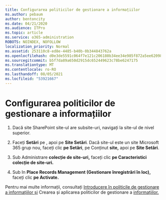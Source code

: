 ```yaml
---
title: Configurarea politicilor de gestionare a informațiilor
ms.author: pebaum
author: bentoncity
ms.date: 04/21/2020
ms.audience: ITPro
ms.topic: article
ms.service: o365-administration
ROBOTS: NOINDEX, NOFOLLOW
localization_priority: Normal
ms.assetid: 253110c8-ed8e-4485-b40b-0b344843762a
ms.openlocfilehash: d0e3de5591c064f7e121c206180b34ee34e985f872a5ee6209889ecad6eaa32c
ms.sourcegitcommit: b5f7da89a650d2915dc652449623c78be6247175
ms.translationtype: MT
ms.contentlocale: ro-RO
ms.lasthandoff: 08/05/2021
ms.locfileid: "53921667"
---
```

# <a name="set-up-information-management-policies"></a>Configurarea politicilor de gestionare a informațiilor

1. Dacă site SharePoint site-ul are subsite-uri, navigați la site-ul de nivel superior.
    
2. Faceți **Setări** pe , apoi pe **Site Setări**. Dacă site-ul este un site Microsoft 365 grup nou, faceți clic **pe Setări**, pe Conținut **site,** apoi pe **Site Setări**.
    
3. Sub Administrare **colecție de site-uri,** faceți clic **pe Caracteristici colecție de site-uri.**
    
4. Sub In **Place Records Management (Gestionare înregistrări în loc),** faceți clic **pe Activate.**
    
Pentru mai multe informații, consultați [Introducere în politicile de gestionare a informațiilor și](https://go.microsoft.com/fwlink/?linkid=404239) Crearea și aplicarea politicilor de gestionare a [informațiilor.](https://go.microsoft.com/fwlink/?linkid=2003916)
  

